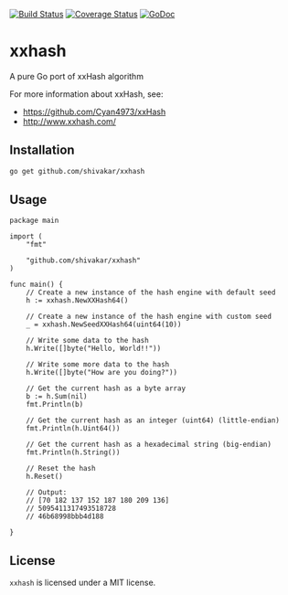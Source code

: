 [![Build Status](https://travis-ci.org/shivakar/xxhash.svg?branch=master)](https://travis-ci.org/shivakar/xxhash) [![Coverage Status](https://coveralls.io/repos/github/shivakar/xxhash/badge.svg?branch=master)](https://coveralls.io/github/shivakar/xxhash?branch=master) [![GoDoc](https://godoc.org/github.com/shivakar/xxhash?status.svg)](https://godoc.org/github.com/shivakar/xxhash)
# xxhash
A pure Go port of xxHash algorithm

For more information about xxHash, see:

* https://github.com/Cyan4973/xxHash
* http://www.xxhash.com/

## Installation

```bash
go get github.com/shivakar/xxhash
```

## Usage

```
package main

import (
    "fmt"

    "github.com/shivakar/xxhash"
)

func main() {
    // Create a new instance of the hash engine with default seed
    h := xxhash.NewXXHash64()

    // Create a new instance of the hash engine with custom seed
    _ = xxhash.NewSeedXXHash64(uint64(10))

    // Write some data to the hash
    h.Write([]byte("Hello, World!!"))

    // Write some more data to the hash
    h.Write([]byte("How are you doing?"))

    // Get the current hash as a byte array
    b := h.Sum(nil)
    fmt.Println(b)

    // Get the current hash as an integer (uint64) (little-endian)
    fmt.Println(h.Uint64())

    // Get the current hash as a hexadecimal string (big-endian)
    fmt.Println(h.String())

    // Reset the hash
    h.Reset()

    // Output:
    // [70 182 137 152 187 180 209 136]
    // 5095411317493518728
    // 46b68998bbb4d188

}

```

## License

`xxhash` is licensed under a MIT license.

